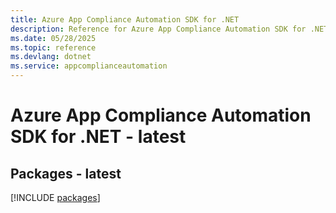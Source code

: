 ```yaml
---
title: Azure App Compliance Automation SDK for .NET
description: Reference for Azure App Compliance Automation SDK for .NET
ms.date: 05/28/2025
ms.topic: reference
ms.devlang: dotnet
ms.service: appcomplianceautomation
---
```

# Azure App Compliance Automation SDK for .NET - latest
## Packages - latest
[!INCLUDE [packages](app-compliance-automation-index.md)]